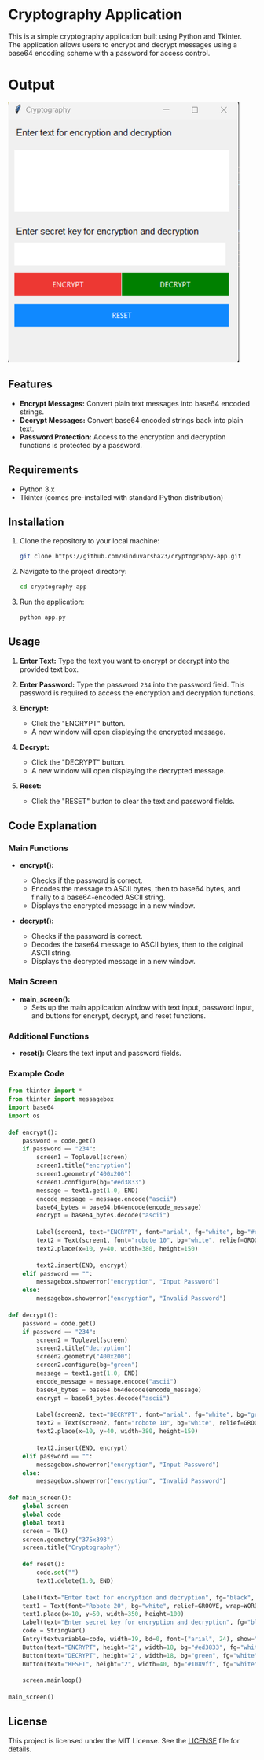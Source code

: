 # Cryptography Application

This is a simple cryptography application built using Python and Tkinter. The application allows users to encrypt and decrypt messages using a base64 encoding scheme with a password for access control.

# Output
![Main Screen](Cryptography.png)

## Features

- **Encrypt Messages:** Convert plain text messages into base64 encoded strings.
- **Decrypt Messages:** Convert base64 encoded strings back into plain text.
- **Password Protection:** Access to the encryption and decryption functions is protected by a password.

## Requirements

- Python 3.x
- Tkinter (comes pre-installed with standard Python distribution)

## Installation

1. Clone the repository to your local machine:
   ```sh
   git clone https://github.com/Binduvarsha23/cryptography-app.git
   ```

2. Navigate to the project directory:
   ```sh
   cd cryptography-app
   ```

3. Run the application:
   ```sh
   python app.py
   ```

## Usage

1. **Enter Text:** Type the text you want to encrypt or decrypt into the provided text box.

2. **Enter Password:** Type the password `234` into the password field. This password is required to access the encryption and decryption functions.

3. **Encrypt:**
   - Click the "ENCRYPT" button.
   - A new window will open displaying the encrypted message.

4. **Decrypt:**
   - Click the "DECRYPT" button.
   - A new window will open displaying the decrypted message.

5. **Reset:**
   - Click the "RESET" button to clear the text and password fields.

## Code Explanation

### Main Functions

- **encrypt():**
  - Checks if the password is correct.
  - Encodes the message to ASCII bytes, then to base64 bytes, and finally to a base64-encoded ASCII string.
  - Displays the encrypted message in a new window.

- **decrypt():**
  - Checks if the password is correct.
  - Decodes the base64 message to ASCII bytes, then to the original ASCII string.
  - Displays the decrypted message in a new window.

### Main Screen

- **main_screen():**
  - Sets up the main application window with text input, password input, and buttons for encrypt, decrypt, and reset functions.

### Additional Functions

- **reset():** Clears the text input and password fields.

### Example Code

```python
from tkinter import *
from tkinter import messagebox
import base64
import os

def encrypt():
    password = code.get()
    if password == "234":
        screen1 = Toplevel(screen)
        screen1.title("encryption")
        screen1.geometry("400x200")
        screen1.configure(bg="#ed3833")
        message = text1.get(1.0, END)
        encode_message = message.encode("ascii")
        base64_bytes = base64.b64encode(encode_message)
        encrypt = base64_bytes.decode("ascii")

        Label(screen1, text="ENCRYPT", font="arial", fg="white", bg="#ed3833").place(x=10, y=0)
        text2 = Text(screen1, font="robote 10", bg="white", relief=GROOVE, wrap=WORD, bd=0)
        text2.place(x=10, y=40, width=380, height=150)

        text2.insert(END, encrypt)
    elif password == "":
        messagebox.showerror("encryption", "Input Password")
    else:
        messagebox.showerror("encryption", "Invalid Password")

def decrypt():
    password = code.get()
    if password == "234":
        screen2 = Toplevel(screen)
        screen2.title("decryption")
        screen2.geometry("400x200")
        screen2.configure(bg="green")
        message = text1.get(1.0, END)
        encode_message = message.encode("ascii")
        base64_bytes = base64.b64decode(encode_message)
        encrypt = base64_bytes.decode("ascii")

        Label(screen2, text="DECRYPT", font="arial", fg="white", bg="green").place(x=10, y=0)
        text2 = Text(screen2, font="robote 10", bg="white", relief=GROOVE, wrap=WORD, bd=0)
        text2.place(x=10, y=40, width=380, height=150)

        text2.insert(END, encrypt)
    elif password == "":
        messagebox.showerror("encryption", "Input Password")
    else:
        messagebox.showerror("encryption", "Invalid Password")

def main_screen():
    global screen
    global code
    global text1
    screen = Tk()
    screen.geometry("375x398")
    screen.title("Cryptography")

    def reset():
        code.set("")
        text1.delete(1.0, END)

    Label(text="Enter text for encryption and decryption", fg="black", font=("calbri", 11)).place(x=10, y=10)
    text1 = Text(font="Robote 20", bg="white", relief=GROOVE, wrap=WORD, bd=0)
    text1.place(x=10, y=50, width=350, height=100)
    Label(text="Enter secret key for encryption and decryption", fg="black", font=("calbri", 11)).place(x=10, y=170)
    code = StringVar()
    Entry(textvariable=code, width=19, bd=0, font=("arial", 24), show="*").place(x=10, y=200)
    Button(text="ENCRYPT", height="2", width=18, bg="#ed3833", fg="white", bd=0, command=encrypt).place(x=10, y=250)
    Button(text="DECRYPT", height="2", width=18, bg="green", fg="white", bd=0, command=decrypt).place(x=185, y=250)
    Button(text="RESET", height="2", width=40, bg="#1089ff", fg="white", bd=0, command=reset).place(x=10, y=300)

    screen.mainloop()

main_screen()
```

## License

This project is licensed under the MIT License. See the [LICENSE](LICENSE) file for details.
